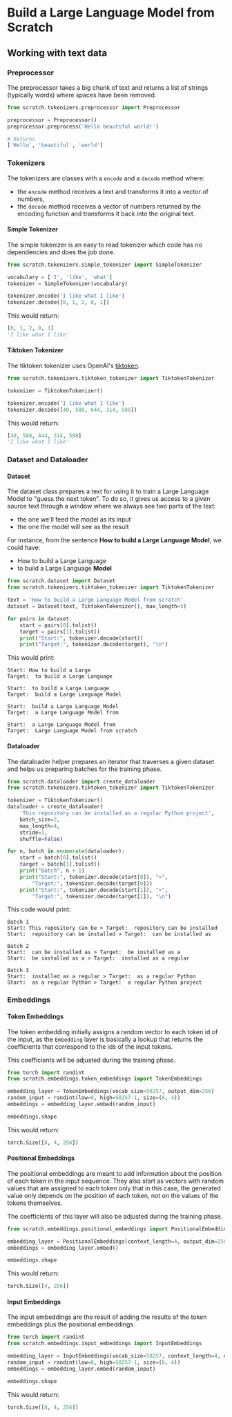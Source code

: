 # Build a Large Language Model from Scratch

## Working with text data

### Preprocessor

The preprocessor takes a big chunk of text and returns a list of strings (typically words) where spaces have been removed.

```python
from scratch.tokenizers.preprocessor import Preprocessor

preprocessor = Preprocessor()
preprocessor.preprocess('Hello beautiful world!')

# Returns
['Hello', 'beautiful', 'world']
```

### Tokenizers

The tokenizers are classes with a `encode` and a `decode` method where:

- the `encode` method receives a text and transforms it into a vector of numbers,
- the `decode` method receives a vector of numbers returned by the encoding function and transforms it back into the original text.

#### Simple Tokenizer

The simple tokenizer is an easy to read tokenizer which code has no dependencies and does the job done.

```python
from scratch.tokenizers.simple_tokenizer import SimpleTokenizer

vocabulary = ['I', 'like', 'what']
tokenizer = SimpleTokenizer(vocabulary)

tokenizer.encode('I like what I like')
tokenizer.decode([0, 1, 2, 0, 1])
```

This would return:

```python
[0, 1, 2, 0, 1]
'I like what I like'
```

#### Tiktoken Tokenizer

The tiktoken tokenizer uses OpenAI's [tiktoken](https://github.com/openai/tiktoken).

```python
from scratch.tokenizers.tiktoken_tokenizer import TiktokenTokenizer

tokenizer = TiktokenTokenizer()

tokenizer.encode('I like what I like')
tokenizer.decode([40, 588, 644, 314, 588])
```

This would return:

```python
[40, 588, 644, 314, 588]
'I like what I like'
```

### Dataset and Dataloader

#### Dataset

The dataset class prepares a text for using it to train a Large Language Model to "guess the next token". To do so, it gives us access to a given source text through a window where we always see two parts of the text:

- the one we'll feed the model as its input
- the one the model will see as the result

For instance, from the sentence **How to build a Large Language Model**, we could have:

- How to build a Large Language
- to build a Large Language **Model**

```python
from scratch.dataset import Dataset
from scratch.tokenizers.tiktoken_tokenizer import TiktokenTokenizer

text = 'How to build a Large Language Model from scratch'
dataset = Dataset(text, TiktokenTokenizer(), max_length=5)

for pairs in dataset:
    start = pairs[0].tolist()
    target = pairs[1].tolist()
    print("Start:", tokenizer.decode(start))
    print("Target:", tokenizer.decode(target), "\n")
```

This would print:

```
Start: How to build a Large
Target:  to build a Large Language

Start:  to build a Large Language
Target:  build a Large Language Model

Start:  build a Large Language Model
Target:  a Large Language Model from

Start:  a Large Language Model from
Target:  Large Language Model from scratch
```

#### Dataloader

The dataloader helper prepares an iterator that traverses a given dataset and helps us preparing batches for the training phase.

```python
from scratch.dataloader import create_dataloader
from scratch.tokenizers.tiktoken_tokenizer import TiktokenTokenizer

tokenizer = TiktokenTokenizer()
dataloader = create_dataloader(
    'This repository can be installed as a regular Python project',
    batch_size=2,
    max_length=4,
    stride=1,
    shuffle=False)

for n, batch in enumerate(dataloader):
    start = batch[0].tolist()
    target = batch[1].tolist()
    print("Batch", n + 1)
    print("Start:", tokenizer.decode(start[0]), ">",
        "Target:", tokenizer.decode(target[0]))
    print("Start:", tokenizer.decode(start[1]), ">",
        "Target:", tokenizer.decode(target[1]), "\n")
```

This code would print:

```
Batch 1
Start: This repository can be > Target:  repository can be installed
Start:  repository can be installed > Target:  can be installed as

Batch 2
Start:  can be installed as > Target:  be installed as a
Start:  be installed as a > Target:  installed as a regular

Batch 3
Start:  installed as a regular > Target:  as a regular Python
Start:  as a regular Python > Target:  a regular Python project
```

### Embeddings

#### Token Embeddings

The token embedding initially assigns a random vector to each token id of the input, as the `Embedding` layer is basically a lookup that returns the coefficients that correspond to the ids of the input tokens.

This coefficients will be adjusted during the training phase.

```python
from torch import randint
from scratch.embeddings.token_embeddings import TokenEmbeddings

embedding_layer = TokenEmbeddings(vocab_size=50257, output_dim=256)
random_input = randint(low=0, high=50257-1, size=(8, 4))
embeddings = embedding_layer.embed(random_input)

embeddings.shape
```

This would return:

```python
torch.Size([8, 4, 256])
```

#### Positional Embeddings

The positional embeddings are meant to add information about the position of each token in the input sequence. They also start as vectors with random values that are assigned to each token only that in this case, the generated value only depends on the position of each token, not on the values of the tokens themselves.

The coefficients of this layer will also be adjusted during the training phase.

```python
from scratch.embeddings.positional_embeddings import PositionalEmbeddings

embedding_layer = PositionalEmbeddings(context_length=4, output_dim=256)
embeddings = embedding_layer.embed()

embeddings.shape
```

This would return:

```python
torch.Size([4, 256])
```

#### Input Embeddings

The input embeddings are the result of adding the results of the token embeddings plus the positional embeddings.

```python
from torch import randint
from scratch.embeddings.input_embeddings import InputEmbeddings

embedding_layer = InputEmbeddings(vocab_size=50257, context_length=4, output_dim=256)
random_input = randint(low=0, high=50257-1, size=(8, 4))
embeddings = embedding_layer.embed(random_input)

embeddings.shape
```

This would return:

```python
torch.Size([8, 4, 256])
```
